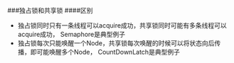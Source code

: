 ###独占锁和共享锁
####区别
* 独占锁同时只有一条线程可以acquire成功，共享锁同时可能有多条线程可以acquire成功，
Semaphore是典型例子
* 独占锁每次只能唤醒一个Node，共享锁每次唤醒的时候可以将状态向后传播，即可能唤醒多个Node，
CountDownLatch是典型例子